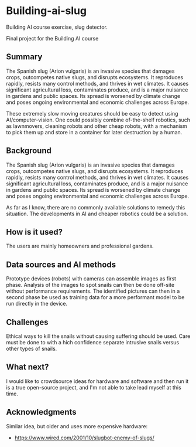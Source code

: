 <!-- This is the markdown template for the final project of the Building AI course, 
created by Reaktor Innovations and University of Helsinki. 
Copy the template, paste it to your GitHub README and edit! -->

# Building-ai-slug
Building AI course exercise, slug detector.

Final project for the Building AI course

## Summary

The Spanish slug (Arion vulgaris) is an invasive species that damages crops, outcompetes native slugs, and disrupts ecosystems. It reproduces rapidly, resists many control methods, and thrives in wet climates. It causes significant agricultural loss, contaminates produce, and is a major nuisance in gardens and public spaces. Its spread is worsened by climate change and poses ongoing environmental and economic challenges across Europe.

These extremely slow moving creatures should be easy to detect using AI/computer-vision. One could possibly combine of-the-shelf robotics, such as lawnmovers, cleaning robots and other cheap robots, with a mechanism to pick them up and store in a container for later destruction by a human. 

## Background

The Spanish slug (Arion vulgaris) is an invasive species that damages crops, outcompetes native slugs, and disrupts ecosystems. It reproduces rapidly, resists many control methods, and thrives in wet climates. It causes significant agricultural loss, contaminates produce, and is a major nuisance in gardens and public spaces. Its spread is worsened by climate change and poses ongoing environmental and economic challenges across Europe.

As far as I know, there are no commonly available solutions to remedy this situation. The developments in AI and cheaper robotics could be a solution.


## How is it used?

The users are mainly homeowners and professional gardens.

## Data sources and AI methods

Prototype devices (robots) with cameras can assemble images as first phase. Analysis of the images to spot snails can then be done off-site without performance requirements. The identified pictures can then in a second phase be used as training data for a more performant model to be run directly in the device.

## Challenges

Ethical ways to kill the snails without causing suffering should be used. Care must be done to with a hich confidence separate intrusive snails versus other types of snails.

## What next?

I would like to crowdsource ideas for hardware and software and then run it is a true open-source project, and I'm not able to take lead myself at this time.

## Acknowledgments

Similar idea, but older and uses more expensive hardware:
* https://www.wired.com/2001/10/slugbot-enemy-of-slugs/
